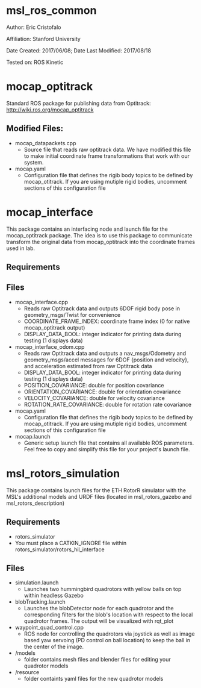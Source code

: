 msl_ros_common
===============

Author: Eric Cristofalo

Affiliation: Stanford University

Date Created: 2017/06/08; Date Last Modified: 2017/08/18

Tested on: ROS Kinetic

# mocap_optitrack
Standard ROS package for publishing data from Optitrack:
http://wiki.ros.org/mocap_optitrack

## Modified Files:
* mocap_datapackets.cpp
	* Source file that reads raw optitrack data. We have modified this file to make initial coordinate frame transformations that work with our system. 
* mocap.yaml
	* Configuration file that defines the rigib body topics to be defined by mocap_otitrack. If you are using mutiple rigid bodies, uncomment sections of this configuration file

# mocap_interface
This package contains an interfacing node and launch file for the mocap_optitrack package. The idea is to use this package to communicate transform the original data from mocap_optitrack into the coordinate frames used in lab. 

## Requirements

## Files
* mocap_interface.cpp
	* Reads raw Optitrack data and outputs 6DOF rigid body pose in geometry_msgs/Twist for convenience
    * COORDINATE_FRAME_INDEX: coordinate frame index (0 for native mocap_optitrack output)
    * DISPLAY_DATA_BOOL: integer indicator for printing data during testing (1 displays data)
* mocap_interface_odom.cpp
	* Reads raw Optitrack data and outputs a nav_msgs/Odometry and geometry_msgs/accel messages for 6DOF {position and velocity}, and acceleration estimated from raw Optitrack data 
    * DISPLAY_DATA_BOOL: integer indicator for printing data during testing (1 displays data)
    * POSITION_COVARIANCE: double for position covariance
    * ORIENTATION_COVARIANCE: double for orientation covariance
    * VELOCITY_COVARIANCE: double for velocity covariance
    * ROTATION_RATE_COVARIANCE: double for rotation rate covariance
* mocap.yaml
	* Configuration file that defines the rigib body topics to be defined by mocap_otitrack. If you are using mutiple rigid bodies, uncomment sections of this configuration file
* mocap.launch
    * Generic setup launch file that contains all available ROS parameters. Feel free to copy and simplify this file for your project's launch file. 

# msl_rotors_simulation
This package contains launch files for the ETH RotorR simulator with the MSL's additional models and URDF files (located in msl_rotors_gazebo and msl_rotors_description) 

## Requirements
* rotors_simulator
* You must place a CATKIN_IGNORE file within rotors_simulator/rotors_hil_interface

## Files
* simulation.launch
    * Launches two hummingbird quadrotors with yellow balls on top within headless Gazebo
* blobTracking.launch
    * Launches the blobDetector node for each quadrotor and the corresponding filters for the blob's location with respect to the local quadrotor frames. The output will be visualized with rqt_plot
* waypoint_quad_control.cpp
    * ROS node for controlling the quadrotors via joystick as well as image based yaw servoing (PD control on ball location) to keep the ball in the center of the image. 
* /models
    * folder contains mesh files and blender files for editing your quadrotor models
* /resource
    * folder containts yaml files for the new quadrotor models
